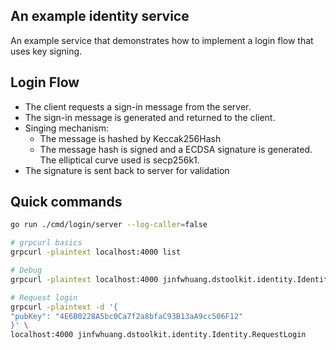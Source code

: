 ## An example identity service
An example service that demonstrates how to implement a login flow that uses key signing.

## Login Flow
- The client requests a sign-in message from the server.
- The sign-in message is generated and returned to the client.
- Singing mechanism:
  - The message is hashed by Keccak256Hash
  - The message hash is signed and a ECDSA signature is generated. The elliptical curve used is secp256k1.
- The signature is sent back to server for validation 

## Quick commands
```bash
go run ./cmd/login/server --log-caller=false

# grpcurl basics
grpcurl -plaintext localhost:4000 list

# Debug
grpcurl -plaintext localhost:4000 jinfwhuang.dstoolkit.identity.Identity.Debug

# Request login
grpcurl -plaintext -d '{
"pubKey": "4E6B0228A5bc0Ca7f2a8bfaC93B13aA9cc506F12"
}' \
localhost:4000 jinfwhuang.dstoolkit.identity.Identity.RequestLogin
```
